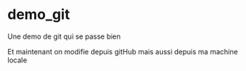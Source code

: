 # demo_git


Une demo de git qui se passe bien

Et maintenant on modifie depuis gitHub
mais aussi depuis ma machine locale

